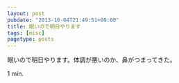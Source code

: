```yaml
---
layout: post
pubdate: "2013-10-04T21:49:51+09:00"
title: 眠いので明日やります
tags: [misc]
pagetype: posts
---
```

眠いので明日やります。体調が悪いのか、鼻がつまってきた。

1 min.

